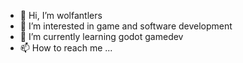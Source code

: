 - 👋 Hi, I’m wolfantlers
- 👀 I’m interested in game and software development
- 🌱 I’m currently learning godot gamedev
- 📫 How to reach me ...

<!---
wolfantlers/wolfantlers is a ✨ special ✨ repository because its `README.md` (this file) appears on your GitHub profile.
You can click the Preview link to take a look at your changes.
--->
